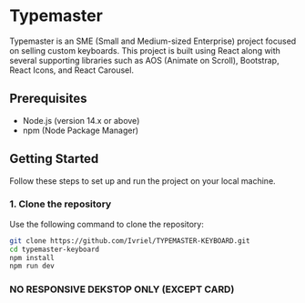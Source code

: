 # Typemaster

Typemaster is an SME (Small and Medium-sized Enterprise) project focused on selling custom keyboards. This project is built using React along with several supporting libraries such as AOS (Animate on Scroll), Bootstrap, React Icons, and React Carousel.

## Prerequisites

- Node.js (version 14.x or above)
- npm (Node Package Manager)

## Getting Started

Follow these steps to set up and run the project on your local machine.

### 1. Clone the repository

Use the following command to clone the repository:

```bash
git clone https://github.com/Ivriel/TYPEMASTER-KEYBOARD.git
cd typemaster-keyboard
npm install
npm run dev
```
### NO RESPONSIVE DEKSTOP ONLY (EXCEPT CARD)
